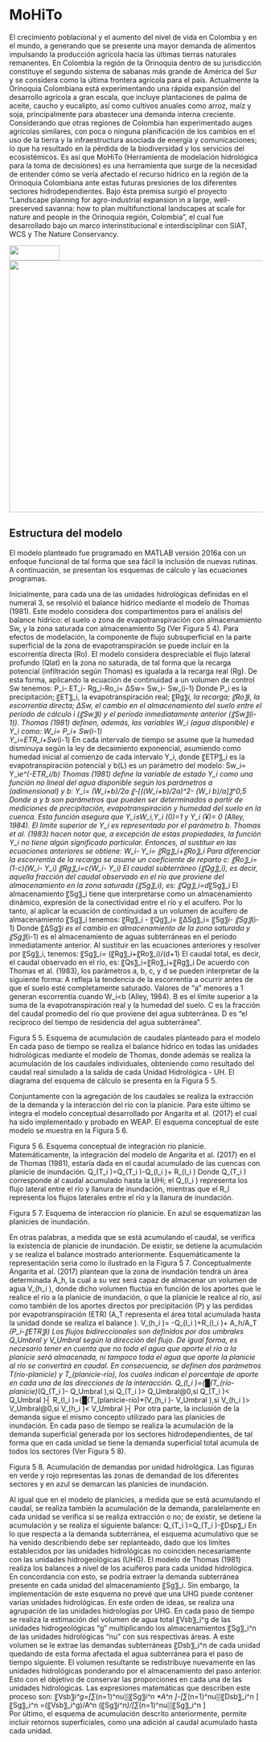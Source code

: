 # MoHiTo

El crecimiento poblacional y el aumento del nivel de vida en Colombia y en el mundo, a generando que se presente una mayor demanda de alimentos impulsando la producción agrícola hacia las últimas tierras naturales remanentes. En Colombia la región de la Orinoquia dentro de su jurisdicción constituye el segundo sistema de sabanas más grande de América del Sur y se considera como la última frontera agrícola para el país. Actualmente la Orinoquia Colombiana está experimentando una rápida expansión del desarrollo agrícola a gran escala, que incluye plantaciones de palma de aceite, caucho y eucalipto, así como cultivos anuales como arroz, maíz y soja, principalmente para abastecer una demanda interna creciente. Considerando que otras regiones de Colombia han experimentado auges agrícolas similares, con poca o ninguna planificación de los cambios en el uso de la tierra y la infraestructura asociada de energía y comunicaciones; lo que ha resultado en la pérdida de la biodiversidad y los servicios del ecosistémicos. Es así que MoHiTo (Herramienta de modelación hidrológica para la toma de decisiones) es una herramienta que surge de la necesidad de entender cómo se vería afectado el recurso hídrico en la región de la Orinoquia Colombiana ante estas futuras presiones de los diferentes sectores hidrodependientes. Bajo ésta premisa surgió el proyecto “Landscape planning for agro-industrial expansion in a large, well-preserved savanna: how to plan multifunctional landscapes at scale for nature and people in the Orinoquia región, Colombia”, el cual fue desarrollado bajo un marco interinstitucional e interdisciplinar con SIAT, WCS y The Nature Conservancy.


<img src="https://github.com/The-Nature-Conservancy-NASCA/MoHiTo/blob/master/ICONS/TNC_Logo.png" width="100" height="30" />


<img src="https://github.com/The-Nature-Conservancy-NASCA/MoHiTo/blob/master/ICONS/Model.png" width="600" height="500" />

## Estructura del modelo 

El modelo planteado fue programado en MATLAB versión 2016a con un enfoque funcional de tal forma que sea fácil la inclusión de nuevas rutinas. A continuación, se presentan los esquemas de cálculo y las ecuaciones programas.


Inicialmente, para cada una de las unidades hidrológicas definidas en el numeral 3, se resolvió el balance hídrico mediante el modelo de Thomas (1981). Este modelo considera dos compartimentos para el análisis del balance hídrico: el suelo o zona de evapotranspiración con almacenamiento Sw, y la zona saturada con almacenamiento Sg (Ver Figura 5 4).
Para efectos de modelación, la componente de flujo subsuperficial en la parte superficial de la zona de evapotranspiración se puede incluir en la escorrentía directa (Ro). El modelo considera despreciable el flujo lateral profundo (Qlat) en la zona no saturada, de tal forma que la recarga potencial (infiltración según Thomas) es igualada a la recarga real (Rg).
De esta forma, aplicando la ecuación de continuidad a un volumen de control Sw tenemos:
P_i- ET_i- Rg_i-Ro_i= ∆Sw= Sw_i- Sw_(i-1)
Donde P_i es la precipitación; 〖ET〗_i, la evapotranspiración real; 〖Rg〗_i, la recarga; 〖Ro〗_i, la escorrentía directa; ∆Sw, el cambio en el almacenamiento del suelo entre el período de cálculo i (〖Sw〗_i) y el período inmediatamente anterior (〖Sw〗_(i-1)). Thomas (1981) definen, además, las variables W_i (agua disponible) e Y_i como:
W_i= P_i+ Sw_(i-1)  
Y_i=ETR_i+Sw_(i-1)
En cada intervalo de tiempo se asume que la humedad disminuya según la ley de decaimiento exponencial, asumiendo como humedad inicial al comienzo de cada intervalo Y_i, donde 〖ETP〗_i es la evapotranspiración potencial y b(L) es un parámetro del modelo:
Sw_i= Y_i*e^(-ETR_i/b)
Thomas (1981) define la variable de estado Y_i como una función no lineal del agua disponible según los parámetros a (adimensional) y b:
Y_i=  (W_i+b)/2a 〖-[((W_i+b)/2a)^2- (W_i b)/a]〗^0,5
Donde a y b son parámetros que pueden ser determinados a partir de mediciones de precipitación, evapotranspiración y humedad del suelo en la cuenca. Esta función asegura que Y_i≤W_i,Y_i (0)=1 y Y_i (¥)= 0  (Alley, 1984).
El límite superior de Y_i es representado por el parámetro b. Thomas et al. (1983) hacen notar que, a excepción de estas propiedades, la función Y_i no tiene algún significado particular. Entonces, al sustituir en las ecuaciones anteriores se obtiene:
W_i- Y_i= 〖Rg〗_i+〖Ro〗_i
Para diferenciar la escorrentía de la recarga se asume un coeficiente de reparto c:
〖Ro〗_i=(1-c)(W_i- Y_i) 
〖Rg〗_i=c(W_i- Y_i) 
El caudal subterráneo (〖Qg〗_i), es decir, aquella fracción del caudal observado en el río que proviene del almacenamiento en la zona saturada (〖Sg〗_i), es:
〖Qg〗_i=d*〖Sg〗_i
El almacenamiento 〖Sg〗_i tiene que interpretarse como un almacenamiento dinámico, expresión de la conectividad entre el río y el acuífero. Por lo tanto, al aplicar la ecuación de continuidad a un volumen de acuífero de almacenamiento 〖Sg〗_i tenemos:
〖Rg〗_i  - 〖Qg〗_i= 〖∆Sg〗_i=  〖Sg〗_i- 〖Sg〗_(i-1)
Donde 〖∆Sg〗_i es el cambio en almacenamiento de la zona saturada y 〖Sg〗_(i-1) es el almacenamiento de aguas subterráneas en el período inmediatamente anterior. Al sustituir en las ecuaciones anteriores y resolver por 〖Sg〗_i, tenemos:
〖Sg〗_i=  (〖Rg〗_i+〖Ro〗_i)/(d+1)
El caudal total, es decir, el caudal observado en el río, es:
〖Qs〗_i=〖Ro〗_i+〖Rg〗_i
De acuerdo con Thomas et al. (1983), los parámetros a, b, c, y d se pueden interpretar de la siguiente forma:
A	refleja la tendencia de la escorrentía a ocurrir antes de que el suelo esté completamente saturado. Valores de “a” menores a 1 generan escorrentía cuando W_i<b (Alley, 1984).
B	es el límite superior a la suma de la evapotranspiración real y la humedad del suelo.
C	es la fracción del caudal promedio del río que proviene del agua subterránea.
D	es “el recíproco del tiempo de residencia del agua subterránea”.
 
Figura 5 5. Esquema de acumulación de caudales planteado para el modelo
En cada paso de tiempo se realiza el balance hídrico en todas las unidades hidrológicas mediante el modelo de Thomas, donde además se realiza la acumulación de los caudales individuales, obteniendo como resultado del caudal real simulado a la salida de cada Unidad Hidrológica - UH. El diagrama del esquema de cálculo se presenta en la Figura 5 5.

Conjuntamente con la agregación de los caudales se realiza la extracción de la demanda y la interacción del río con la planicie. Para este último se integra el modelo conceptual desarrollado por Angarita et al. (2017) el cual ha sido implementado y probado en WEAP. El esquema conceptual de este modelo se muestra en la Figura 5 6.
 
Figura 5 6. Esquema conceptual de integración río planicie.
Matemáticamente, la integración del modelo de Angarita et al. (2017) en el de Thomas (1981), estaría dada en el caudal acumulado de las cuencas con planicie de inundación.
Q_(T_i )=Q_(T_i )-Q_(l_i )+ R_(l_i )
Donde Q_(T_i ) corresponde al caudal acumulado hasta la UHi; el Q_(l_i ) representa los flujo lateral entre el río y llanura de inundación, mientras que el R_l representa los flujos laterales entre el río y la llanura de inundación.
 
Figura 5 7. Esquema de interaccion río planicie. En azul se esquematizan las planicies de inundación.

En otras palabras, a medida que se está acumulando el caudal, se verifica la existencia de planicie de inundación. De existir, se detiene la acumulación y se realiza el balance mostrado anteriormente. Esquemáticamente la representación seria como lo ilustrado en la Figura 5 7.
Conceptualmente Angarita et al. (2017) plantean que la zona de inundación tendrá un área determinada A_h, la cual a su vez será capaz de almacenar un volumen de agua V_(h_i ), donde dicho volumen fluctúa en función de los aportes que le realice el río a la planicie de inundación, o que la planicie le realice al río, así como también de los aportes directos por precipitación (P) y las perdidas por evapotranspiración (ETR) (A_T representa el área total acumulada hasta la unidad donde se realiza el balance ).
V_(h_i )= -Q_(l_i )+R_(l_i )+  A_h/A_T *(P_i-〖ETR〗_i)
Los flujos bidireccionales son definidos por dos umbrales Q_Umbral y V_Umbral según la dirección del flujo. De igual forma, es necesario tener en cuenta  que no toda el agua que aporte el río a la planicie será almacenada, ni tampoco toda el agua que aporte la planicie al río se convertirá en caudal. En consecuencia, se definen dos parámetros T_(río-planicie) y T_(planicie-río), los cuales indican el porcentaje de aporte en cada una de las direcciones de la interacción.
Q_(l_i )={█(T_(río-planicie)*(Q_(T_i )- Q_Umbral ),si  Q_(T_i )> Q_Umbral@0,si  Q_(T_i )< Q_Umbral )┤
R_(l_i )={█(T_(planicie-río)*(V_(h_i )- V_Umbral ),si  V_(h_i )> V_Umbral@0,si  V_(h_i )< V_Umbral )┤
Por otra parte, la inclusión de la demanda sigue el mismo concepto utilizado para las planicies de inundación. En cada paso de tiempo se realiza la acumulación de la demanda superficial generada por los sectores hidrodependientes, de tal forma que en cada unidad se tiene la demanda superficial total acumula de todos los sectores (Ver Figura 5 8). 
  
Figura 5 8. Acumulación de demandas por unidad hidrológica. Las figuras en verde y rojo representas las zonas de demandad de los diferentes sectores y en azul se demarcan las planicies de inundación.

Al igual que en el modelo de planicies, a medida que se está acumulando el caudal, se realiza también la acumulación de la demanda, paralelamente en cada unidad se verifica si se realiza extracción o no; de existir, se detiene la acumulación y se realiza el siguiente balance:
Q_(T_i )=Q_(T_i )-〖Dsp〗_i
En lo que respecta a la demanda subterránea, el esquema acumulativo que se ha venido describiendo debe ser replanteado, dado que los límites establecidos por las unidades hidrológicas no coinciden necesariamente con las unidades hidrogeológicas (UHG).
El modelo de Thomas (1981) realiza los balances a nivel de los acuíferos para cada unidad hidrológica. En concordancia con esto, se podría extraer la demanda subterránea presente en cada unidad del almacenamiento 〖Sg〗_i. 
Sin embargo, la implementación de este esquema no prevé que una UHG puede contener varias unidades hidrológicas. En este orden de ideas, se realiza una agrupación de las unidades hidrologías por UHG. 
En cada paso de tiempo se realiza la estimación del volumen de agua total 〖Vsb〗_i^g de las unidades hidrogeológicas “g” multiplicando los almacenamientos 〖Sg〗_i^n de las unidades hidrológicas “nu” con sus respectivas áreas.
A este volumen se le extrae las demandas subterráneas 〖Dsb〗_i^n de cada unidad quedando de esta forma afectada el agua subterránea para el paso de tiempo siguiente. El volumen resultante se redistribuye nuevamente en las unidades hidrológicas ponderando por el almacenamiento del paso anterior. Esto con el objetivo de conservar las proporciones en cada una de las unidades hidrológicas. Las expresiones matemáticas que describen este proceso son:
〖Vsb〗_i^g=[∑_(n=1)^nu▒〖Sg〗_i^n *A^n ]-[∑_(n=1)^nu▒〖Dsb〗_i^n ]
 〖Sg〗_i^n  =(〖Vsb〗_i^g)/A^n    (〖Sg〗_i^n)/[∑_(n=1)^nu▒〖Sg〗_i^n ]   
Por último, el esquema de acumulación descrito anteriormente, permite incluir retornos superficiales, como una adición al caudal acumulado hasta cada unidad.
